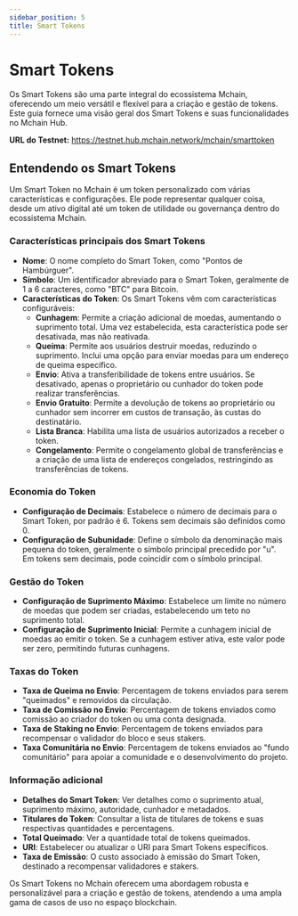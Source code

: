 ```yaml
---
sidebar_position: 5
title: Smart Tokens
---
```


# Smart Tokens

Os Smart Tokens são uma parte integral do ecossistema Mchain, oferecendo um meio versátil e flexível para a criação e gestão de tokens. Este guia fornece uma visão geral dos Smart Tokens e suas funcionalidades no Mchain Hub.

**URL do Testnet:** https://testnet.hub.mchain.network/mchain/smarttoken

## Entendendo os Smart Tokens

Um Smart Token no Mchain é um token personalizado com várias características e configurações. Ele pode representar qualquer coisa, desde um ativo digital até um token de utilidade ou governança dentro do ecossistema Mchain.

### Características principais dos Smart Tokens

- **Nome**: O nome completo do Smart Token, como "Pontos de Hambúrguer".
- **Símbolo**: Um identificador abreviado para o Smart Token, geralmente de 1 a 6 caracteres, como "BTC" para Bitcoin.
- **Características do Token**: Os Smart Tokens vêm com características configuráveis:
    - **Cunhagem**: Permite a criação adicional de moedas, aumentando o suprimento total. Uma vez estabelecida, esta característica pode ser desativada, mas não reativada.
    - **Queima**: Permite aos usuários destruir moedas, reduzindo o suprimento. Inclui uma opção para enviar moedas para um endereço de queima específico.
    - **Envio**: Ativa a transferibilidade de tokens entre usuários. Se desativado, apenas o proprietário ou cunhador do token pode realizar transferências.
    - **Envio Gratuito**: Permite a devolução de tokens ao proprietário ou cunhador sem incorrer em custos de transação, às custas do destinatário.
    - **Lista Branca**: Habilita uma lista de usuários autorizados a receber o token.
    - **Congelamento**: Permite o congelamento global de transferências e a criação de uma lista de endereços congelados, restringindo as transferências de tokens.

### Economia do Token

- **Configuração de Decimais**: Estabelece o número de decimais para o Smart Token, por padrão é 6. Tokens sem decimais são definidos como 0.
- **Configuração de Subunidade**: Define o símbolo da denominação mais pequena do token, geralmente o símbolo principal precedido por "u". Em tokens sem decimais, pode coincidir com o símbolo principal.

### Gestão do Token
- **Configuração de Suprimento Máximo**: Estabelece um limite no número de moedas que podem ser criadas, estabelecendo um teto no suprimento total.
- **Configuração de Suprimento Inicial**: Permite a cunhagem inicial de moedas ao emitir o token. Se a cunhagem estiver ativa, este valor pode ser zero, permitindo futuras cunhagens.

### Taxas do Token
- **Taxa de Queima no Envio**: Percentagem de tokens enviados para serem "queimados" e removidos da circulação.
- **Taxa de Comissão no Envio**: Percentagem de tokens enviados como comissão ao criador do token ou uma conta designada.
- **Taxa de Staking no Envio**: Percentagem de tokens enviados para recompensar o validador do bloco e seus stakers.
- **Taxa Comunitária no Envio**: Percentagem de tokens enviados ao "fundo comunitário" para apoiar a comunidade e o desenvolvimento do projeto.

### Informação adicional
- **Detalhes do Smart Token**: Ver detalhes como o suprimento atual, suprimento máximo, autoridade, cunhador e metadados.
- **Titulares do Token**: Consultar a lista de titulares de tokens e suas respectivas quantidades e percentagens.
- **Total Queimado**: Ver a quantidade total de tokens queimados.
- **URI**: Estabelecer ou atualizar o URI para Smart Tokens específicos.
- **Taxa de Emissão**: O custo associado à emissão do Smart Token, destinado a recompensar validadores e stakers.

Os Smart Tokens no Mchain oferecem uma abordagem robusta e personalizável para a criação e gestão de tokens, atendendo a uma ampla gama de casos de uso no espaço blockchain.
